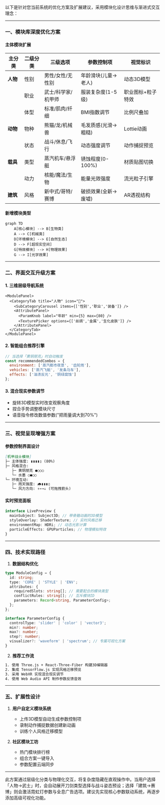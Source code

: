 以下是针对您当前系统的优化方案及扩展建议，采用模块化设计思维与渐进式交互理念：

---

### **一、模块库深度优化方案**
#### 主体模块扩展
| 主分类 | 二级分类 | 三级选项 | 参数控制项 | 视觉标识 |
|--------|----------|----------|------------|----------|
| **人物** | 性别 | 男性/女性/无性别 | 年龄滑块(儿童→老人) | 动态3D模型 |
|         | 职业 | 武士/科学家/机甲师 | 服装复杂度(1-5级) | 职业图标+粒子特效 |
|         | 体型 | 标准/肌肉/纤细 | BMI指数调节 | 比例尺叠加 |
| **动物** | 物种 | 熊猫/龙/机械兽 | 毛发质感(光滑→粗糙) | Lottie动画 |
|         | 状态 | 战斗/休息/飞行 | 动态强度调节 | 动作捕捉预览 |
| **载具** | 类型 | 蒸汽机车/悬浮艇 | 锈蚀程度(0-100%) | 材质贴图切换 |
|         | 动力 | 核能/魔法/生物 | 能量光效强度 | 流光粒子引擎 |
| **建筑** | 风格 | 新中式/哥特/赛博 | 破损效果(全新→废墟) | AR透视结构 |

#### 新增模块类型
```mermaid
graph TD
    A[核心模块] --> B[生物类]
    A --> C[机械类]
    D[环境模块] --> E[自然生态]
    D --> F[超现实空间]
    G[特效模块] --> H[物理效果]
    G --> I[光学效果]
```

---

### **二、界面交互升级方案**
#### 1. 三维层级导航系统
```tsx
<ModulePanel>
  <CategoryTab title="人物" icon="👤">
    <SubCategoryCarousel items={['性别','职业','装备']} />
    <AttributePanel>
      <ParamKnob label="年龄" min={5} max={80} />
      <TexturePicker options={['丝绸','金属','生化皮肤']} />
    </AttributePanel>
  </CategoryTab>
</ModulePanel>
```

#### 2. 智能组合推荐引擎
```javascript
// 当选择「黄铜朋克」时自动触发
const recommendedCombos = {
  environment: ['蒸汽都市夜景', '齿轮雨'],
  vehicles: ['蒸汽飞艇', '发条马车'],
  effects: ['油渍反光', '铜绿腐蚀']
};
```

#### 3. 混合现实参数调节
- 旋转3D模型实时改变观察角度
- 捏合手势调整模块尺寸
- 语音指令修改数值参数("把雨量调大到70%")

---

### **三、视觉呈现增强方案**
#### 参数控制界面设计
```markdown
[机甲战士模块]
├─ 主体强度: ▮▮▮▮▯ (80%)
├─ 风格混合: 
   ├─ 黄铜朋克 ●○○○
   └─ 水墨 ○●○○
└─ 环境互动: 
   ├─ 雨天强度: 🌧️▮▮▮▯
   └─ 风力方向: ↑←→↓ (可拖拽箭头)
```

#### 实时预览面板
```typescript
interface LivePreview {
  mainSubject: Subject3D; // 带骨骼动画的3D模型
  styleOverlay: ShaderTexture; // 实时风格迁移
  environmentMap: HDRi; // 动态光影计算
  particleEffects: GPUParticles; // 物理模拟特效
}
```

---

### **四、技术实现路径**
1. **数据结构优化**
```typescript
type ModuleConfig = {
  id: string;
  type: 'CORE' | 'STYLE' | 'ENV';
  attributes: {
    requiredSlots: string[]; // 需要配合的模块类型
    conflictRules: string[]; // 互斥模块ID
    parameters: Record<string, ParameterConfig>;
  };
};

interface ParameterConfig {
  controlType: 'slider' | 'color' | 'vector3';
  min?: number;
  max?: number;
  step?: number;
  visualizer?: 'waveform' | 'spectrum'; // 专属可视化方案
}
```

2. **推荐工作流**
```bash
1. 使用 Three.js + React-Three-Fiber 构建3D编辑器
2. 集成 TensorFlow.js 实现风格迁移预览
3. 采用 WebXR 实现混合现实调节
4. 使用 Web Audio API 制作参数反馈音效
```

---

### **五、扩展性设计**
1. **用户自定义模块系统**
   - 上传3D模型自动生成参数控制项
   - 录制动作捕捉数据创建新动画
   - 训练个人风格迁移模型

2. **社区模块工坊**
   - 热门模块排行榜
   - 组合方案一键导入
   - 参数配置云端同步

---

此方案通过层级化分类与物理化交互，将复杂度隐藏在直观操作中。当用户选择「人物→武士」时，会自动展开刀剑类型选择与战斗姿态预设；选择「建筑→赛博」则会激活霓虹灯参数与全息广告选项。建议先实现核心参数联动系统，再逐步添加高级可视化功能。